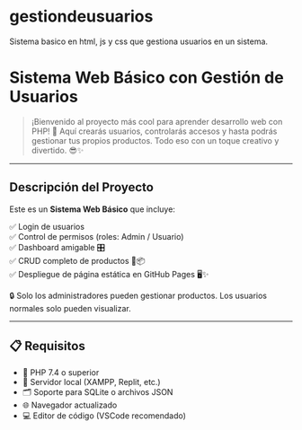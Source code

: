 # gestiondeusuarios
Sistema basico en html, js y css que gestiona usuarios en un sistema.
#  Sistema Web Básico con Gestión de Usuarios 


> ¡Bienvenido al proyecto más cool para aprender desarrollo web con PHP! 🚀 Aquí crearás usuarios, controlarás accesos y hasta podrás gestionar tus propios productos. Todo eso con un toque creativo y divertido. 😎✨

---

##  Descripción del Proyecto

Este es un **Sistema Web Básico** que incluye:

✅ Login de usuarios  
✅ Control de permisos (roles: Admin / Usuario)  
✅ Dashboard amigable 🎛️  
✅ CRUD completo de productos 🍔📦  
✅ Despliegue de página estática en GitHub Pages 🖥️✨  

🔒 Solo los administradores pueden gestionar productos. Los usuarios normales solo pueden visualizar. 

---

## 📋 Requisitos

- 🐘 PHP 7.4 o superior  
- 🔌 Servidor local (XAMPP, Replit, etc.)  
- 🗂️ Soporte para SQLite o archivos JSON  
- 🌐 Navegador actualizado  
- 💻 Editor de código (VSCode recomendado)


